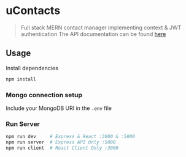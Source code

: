 
# uContacts

> Full stack MERN contact manager implementing context & JWT authentication
The API documentation can be found [here](https://ucontacts.herokuapp.com/api-docs) 
## Usage

Install dependencies

```bash
npm install
```

### Mongo connection setup

Include your MongoDB URI in the `.env` file

### Run Server

```bash
npm run dev     # Express & React :3000 & :5000
npm run server  # Express API Only :5000
npm run client  # React Client Only :3000
```
